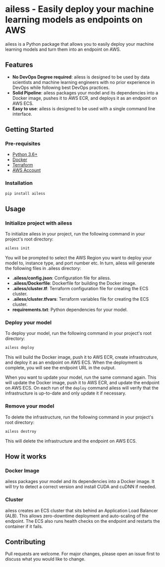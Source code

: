# ailess - Easily deploy your machine learning models as endpoints on AWS

ailess is a Python package that allows you to easily deploy your machine learning models and turn them into an endpoint on AWS.

## Features

- **No DevOps Degree required**: ailess is designed to be used by data scientists and machine learning engineers with no prior experience in DevOps while following best DevOps practices.
- **Solid Pipeline**: ailess packages your model and its dependencies into a Docker image, pushes it to AWS ECR, and deploys it as an endpoint on AWS ECS.
- **Easy to use**: ailess is designed to be used with a single command line interface.

## Getting Started

### Pre-requisites

- [Python 3.6+](https://www.python.org/downloads/)
- [Docker](https://docs.docker.com/get-docker/)
- [Terraform](https://learn.hashicorp.com/tutorials/terraform/install-cli)
- [AWS Account](https://aws.amazon.com/premiumsupport/knowledge-center/create-and-activate-aws-account/)

### Installation

```bash
pip install ailess
```

## Usage

### Initialize project with ailess

To initialize ailess in your project, run the following command in your project's root directory:
```bash
ailess init
```
You will be prompted to select the AWS Region you want to deploy your model to, instance type, and port number etc.
In turn, ailess will generate the following files in .ailess directory:

- **.ailess/config.json**: Configuration file for ailess.
- **.ailess/Dockerfile**: Dockerfile for building the Docker image.
- **.ailess/cluster.tf**: Terraform configuration file for creating the ECS cluster.
- **.ailess/cluster.tfvars**: Terraform variables file for creating the ECS cluster.
- **requirements.txt**: Python dependencies for your model.

### Deploy your model

To deploy your model, run the following command in your project's root directory:
```bash
ailess deploy
```
This will build the Docker image, push it to AWS ECR, create infrastrcuture, and deploy it as an endpoint on AWS ECS.
When the deployment is complete, you will see the endpoint URL in the output.

When you want to update your model, run the same command again. 
This will update the Docker image, push it to AWS ECR, and update the endpoint on AWS ECS. 
On each run of the `deploy` command ailess will verify that the infrastructure is up-to-date and only update it if necessary.

### Remove your model

To delete the infrastructure, run the following command in your project's root directory:
```bash
ailess destroy
```

This will delete the infrastructure and the endpoint on AWS ECS.

## How it works

### Docker Image

ailess packages your model and its dependencies into a Docker image. It will try to detect a correct version and install CUDA and cuDNN if needed.

### Cluster

ailess creates an ECS cluster that sits behind an Application Load Balancer (ALB).
This allows zero-downtime deployment and auto-scaling of the endpoint.
The ECS also runs health checks on the endpoint and restarts the container if it fails.

## Contributing

Pull requests are welcome. For major changes, please open an issue first to discuss what you would like to change.
